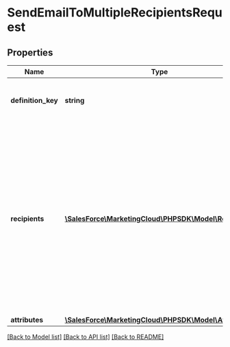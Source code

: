 # SendEmailToMultipleRecipientsRequest

## Properties
Name | Type | Description | Notes
------------ | ------------- | ------------- | -------------
**definition_key** | **string** | Unique, user-generated key to access the definition object. | 
**recipients** | [**\SalesForce\MarketingCloud\PHPSDK\Model\Recipient[]**](Recipient.md) | Array of recipient objects that contain parameters and metadata for the recipients, such as send tracking and personalization attributes. Use this parameter to send to multiple recipients in one request. Use either the recipient or recipients parameter, but not both. | 
**attributes** | [**\SalesForce\MarketingCloud\PHPSDK\Model\Attributes**](Attributes.md) |  | [optional] 

[[Back to Model list]](../README.md#documentation-for-models) [[Back to API list]](../README.md#documentation-for-api-endpoints) [[Back to README]](../README.md)


